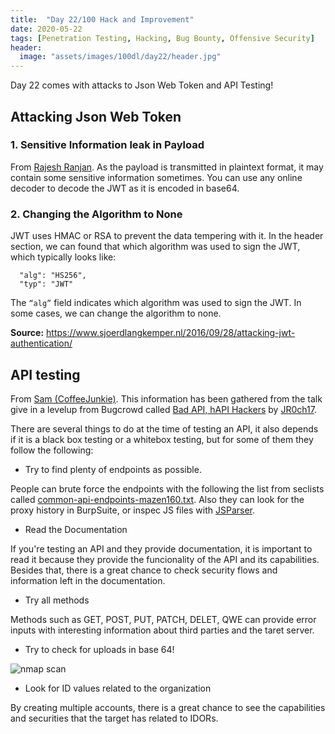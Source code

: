 ```yaml
---
title:  "Day 22/100 Hack and Improvement"
date: 2020-05-22
tags: [Penetration Testing, Hacking, Bug Bounty, Offensive Security]
header: 
  image: "assets/images/100dl/day22/header.jpg"
---
```



Day 22 comes with attacks to Json Web Token and API Testing!


## Attacking Json Web Token

### 1. Sensitive Information leak in Payload
From [Rajesh Ranjan](https://twitter.com/eh_rajesh). As the payload is transmitted in plaintext format, it may contain some sensitive information sometimes. You can use any online decoder to decode the JWT as it is encoded in base64.

### 2. Changing the Algorithm to None
JWT uses HMAC or RSA to prevent the data tempering with it. In the header section, we can found that which algorithm was used to sign the JWT, which typically looks like:
```
  "alg": "HS256",
  "typ": "JWT"
```
The ```“alg”``` field indicates which algorithm was used to sign the JWT. In some cases, we can change the algorithm to none.


**Source:** https://www.sjoerdlangkemper.nl/2016/09/28/attacking-jwt-authentication/

## API testing

From [Sam (CoffeeJunkie)](https://twitter.com/coffeejunkiee_). This information has been gathered from the talk give in a levelup from Bugcrowd called [Bad API, hAPI Hackers](https://www.youtube.com/watch?v=UT7-ZVawdzA&feature=emb_title) by [JR0ch17](https://twitter.com/JR0ch17).

There are several things to do at the time of testing an API, it also depends if it is a black box testing or a whitebox testing, but for some of them they follow the following:

- Try to find plenty of endpoints as possible. 

People can brute force the endpoints with the following the list from seclists called [common-api-endpoints-mazen160.txt](https://github.com/danielmiessler/SecLists/blob/master/Discovery/Web-Content/common-api-endpoints-mazen160.txt). Also they can look for the proxy history in BurpSuite, or inspec JS files with [JSParser](https://github.com/nahamsec/JSParser).

- Read the Documentation

If you're testing an API and they provide documentation, it is important to read it because they provide the funcionality of the API and its capabilities. Besides that, there is a great chance to check security flows and information left in the documentation. 

- Try all methods

Methods such as GET, POST, PUT, PATCH, DELET, QWE can provide error inputs with interesting information about third parties and the taret server. 

- Try to check for uploads in base 64!

<img src="{{ site.url }}{{ site.baseurl }}/assets/images/100dl/day22/uploads.png" alt="nmap scan">

- Look for ID values related to the organization 

By creating multiple accounts, there is a great chance to see the capabilities and securities that the target has related to IDORs. 

